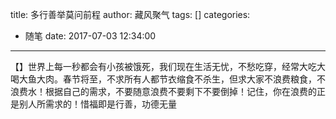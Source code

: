 title: 多行善举莫问前程
author: 藏风聚气
tags: []
categories:
  - 随笔
date: 2017-07-03 12:34:00
---
【】世界上每一秒都会有小孩被饿死，我们现在生活无忧，不愁吃穿，经常大吃大喝大鱼大肉。春节将至，不求所有人都节衣缩食不杀生，但求大家不浪费粮食，不浪费水！根据自己的需求，不要随意浪费不要剩下不要倒掉！记住，你在浪费的正是别人所需求的！惜福即是行善，功德无量  